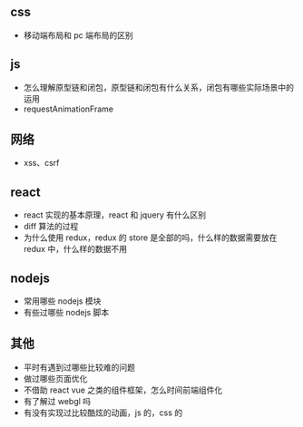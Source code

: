 ## css

- 移动端布局和 pc 端布局的区别

## js

- 怎么理解原型链和闭包，原型链和闭包有什么关系，闭包有哪些实际场景中的运用
- requestAnimationFrame

## 网络

- xss、csrf

## react

- react 实现的基本原理，react 和 jquery 有什么区别
- diff 算法的过程
- 为什么使用 redux，redux 的 store 是全部的吗，什么样的数据需要放在 redux 中，什么样的数据不用

## nodejs

- 常用哪些 nodejs 模块
- 有些过哪些 nodejs 脚本

## 其他

- 平时有遇到过哪些比较难的问题
- 做过哪些页面优化
- 不借助 react vue 之类的组件框架，怎么时间前端组件化
- 有了解过 webgl 吗
- 有没有实现过比较酷炫的动画，js 的，css 的
